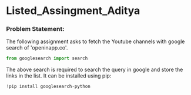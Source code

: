 # Listed_Assingment_Aditya

### Problem Statement:
The following assignment asks to fetch the Youtube channels with google search of 'openinapp.co'. 

```python
from googlesearch import search
```
The above search is required to search the query in google and store the links in the list.
It can be installed using pip: 
```python 
!pip install googlesearch-python
```
